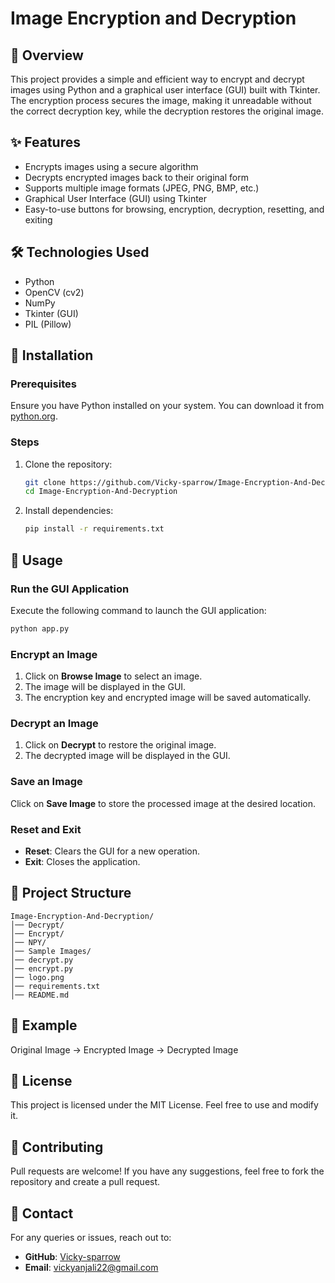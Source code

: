 # Image Encryption and Decryption

## 📌 Overview
This project provides a simple and efficient way to encrypt and decrypt images using Python and a graphical user interface (GUI) built with Tkinter. The encryption process secures the image, making it unreadable without the correct decryption key, while the decryption restores the original image.

## ✨ Features
- Encrypts images using a secure algorithm
- Decrypts encrypted images back to their original form
- Supports multiple image formats (JPEG, PNG, BMP, etc.)
- Graphical User Interface (GUI) using Tkinter
- Easy-to-use buttons for browsing, encryption, decryption, resetting, and exiting

## 🛠 Technologies Used
- Python
- OpenCV (cv2)
- NumPy
- Tkinter (GUI)
- PIL (Pillow)

## 🚀 Installation
### Prerequisites
Ensure you have Python installed on your system. You can download it from [python.org](https://www.python.org/).

### Steps
1. Clone the repository:
   ```sh
   git clone https://github.com/Vicky-sparrow/Image-Encryption-And-Decryption.git
   cd Image-Encryption-And-Decryption
   ```
2. Install dependencies:
   ```sh
   pip install -r requirements.txt
   ```

## 🔧 Usage
### Run the GUI Application
Execute the following command to launch the GUI application:
```sh
python app.py
```

### Encrypt an Image
1. Click on **Browse Image** to select an image.
2. The image will be displayed in the GUI.
3. The encryption key and encrypted image will be saved automatically.

### Decrypt an Image
1. Click on **Decrypt** to restore the original image.
2. The decrypted image will be displayed in the GUI.

### Save an Image
Click on **Save Image** to store the processed image at the desired location.

### Reset and Exit
- **Reset**: Clears the GUI for a new operation.
- **Exit**: Closes the application.

## 📂 Project Structure
```
Image-Encryption-And-Decryption/
│── Decrypt/
│── Encrypt/
│── NPY/
│── Sample Images/
│── decrypt.py
│── encrypt.py
│── logo.png
│── requirements.txt
│── README.md
```

## 📸 Example
Original Image → Encrypted Image → Decrypted Image

## 📜 License
This project is licensed under the MIT License. Feel free to use and modify it.

## 🤝 Contributing
Pull requests are welcome! If you have any suggestions, feel free to fork the repository and create a pull request.

## 📩 Contact
For any queries or issues, reach out to:
- **GitHub**: [Vicky-sparrow](https://github.com/Vicky-sparrow)
- **Email**: vickyanjali22@gmail.com

